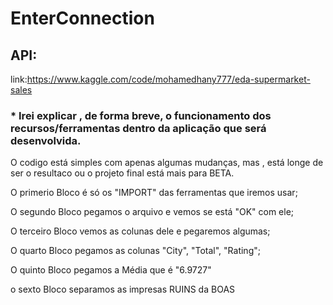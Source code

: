 ﻿# EnterConnection

## API: 
link:https://www.kaggle.com/code/mohamedhany777/eda-supermarket-sales

### * Irei explicar , de forma breve, o funcionamento dos recursos/ferramentas dentro da aplicação que será desenvolvida.

O codigo está simples com apenas algumas mudanças, mas , está longe de ser o resultaco ou o projeto final está mais para BETA.

O primerio Bloco é só os "IMPORT" das ferramentas que iremos usar;

O segundo Bloco pegamos o arquivo e vemos se está "OK" com ele;

O terceiro Bloco vemos as colunas dele e pegaremos algumas;

O quarto Bloco pegamos as colunas "City", "Total", "Rating";

O quinto Bloco pegamos a Média que é "6.9727" 

o sexto Bloco separamos as impresas RUINS da BOAS

